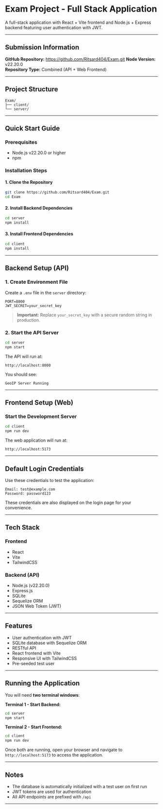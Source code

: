# Exam Project - Full Stack Application

A full-stack application with React + Vite frontend and Node.js + Express backend featuring user authentication with JWT.

---

## Submission Information

**GitHub Repository:** https://github.com/Ritsard404/Exam.git
**Node Version:** v22.20.0  
**Repository Type:** Combined (API + Web Frontend)

---

## Project Structure

```
Exam/
├── client/          
└── server/         
```

---

## Quick Start Guide

### Prerequisites

- Node.js v22.20.0 or higher
- npm

### Installation Steps

#### 1. Clone the Repository

```bash
git clone https://github.com/Ritsard404/Exam.git
cd Exam
```

#### 2. Install Backend Dependencies

```bash
cd server
npm install
```

#### 3. Install Frontend Dependencies

```bash
cd client
npm install
```

---

## Backend Setup (API)

### 1. Create Environment File

Create a `.env` file in the `server` directory:

```env
PORT=8000
JWT_SECRET=your_secret_key
```

> **Important:** Replace `your_secret_key` with a secure random string in production.

### 2. Start the API Server

```bash
cd server
npm start
```

The API will run at:

```
http://localhost:8000
```

You should see:

```
GeoIP Server Running
```

---

## Frontend Setup (Web)

### Start the Development Server

```bash
cd client
npm run dev
```

The web application will run at:

```
http://localhost:5173
```

---

## Default Login Credentials

Use these credentials to test the application:

```
Email: test@example.com
Password: password123
```

These credentials are also displayed on the login page for your convenience.

---

## Tech Stack

### Frontend
- React
- Vite
- TailwindCSS

### Backend (API)
- Node.js (v22.20.0)
- Express.js
- SQLite
- Sequelize ORM
- JSON Web Token (JWT)

---

## Features

- User authentication with JWT
- SQLite database with Sequelize ORM
- RESTful API
- React frontend with Vite
- Responsive UI with TailwindCSS
- Pre-seeded test user

---

## Running the Application

You will need **two terminal windows**:

**Terminal 1 - Start Backend:**
```bash
cd server
npm start
```

**Terminal 2 - Start Frontend:**
```bash
cd client
npm run dev
```

Once both are running, open your browser and navigate to `http://localhost:5173` to access the application.

---

## Notes

- The database is automatically initialized with a test user on first run
- JWT tokens are used for authentication
- All API endpoints are prefixed with `/api`

---